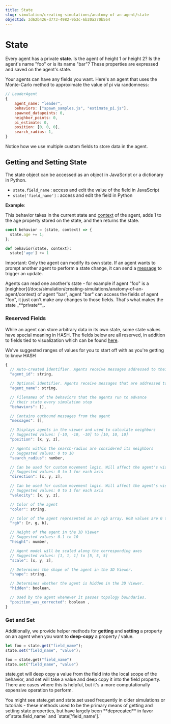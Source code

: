 ```yaml
---
title: State
slug: simulation/creating-simulations/anatomy-of-an-agent/state
objectId: 3d62b426-d773-4982-9b3c-6b20a270b564
---
```


# State

Every agent has a private **state**. Is the agent of height 1 or height 2? Is the agent's name "foo" or is its name "bar"? These properties are expressed and saved on the agent's state.

Your agents can have any fields you want. Here's an agent that uses the Monte-Carlo method to approximate the value of pi via randomness:

```javascript
// LeaderAgent
{
    agent_name: "leader",
    behaviors: ["spawn_samples.js", "estimate_pi.js"],
    spawned_datapoints: 0,
    neighbor_points: 0,
    pi_estimate: 0,
    position: [0, 0, 0],
    search_radius: 1,
}
```

Notice how we use multiple custom fields to store data in the agent.

## Getting and Setting State

The state object can be accessed as an object in JavaScript or a dictionary in Python.

- `state.field_name` : access and edit the value of the field in JavaScript
- `state['field_name']` : access and edit the field in Python

**Example**:

This behavior takes in the current state and [context](/docs/simulation/creating-simulations/anatomy-of-an-agent/context) of the agent, adds 1 to the age property stored on the state, and then returns the state.

<Tabs>
<Tab title="JavaScript" >

```javascript
const behavior = (state, context) => {
  state.age += 1;
};
```

</Tab>

<Tab title="Python" >

```python
def behavior(state, context):
  state['age'] += 1
```

</Tab>
</Tabs>

Important: Only the agent can modify its own state. If an agent wants to prompt another agent to perform a state change, it can send a [message](/docs/simulation/creating-simulations/agent-messages/) to trigger an update.

<Hint style="info">
Agents can read one another's state - for example if agent "foo" is a [neighbor](/docs/simulation/creating-simulations/anatomy-of-an-agent/context) of agent "bar", agent "bar" can access the fields of agent "foo", it just can't make any changes to those fields. That's what makes the state _**private**_.
</Hint>

### Reserved Fields

While an agent can store arbitrary data in its own state, some state values have special meaning in HASH. The fields below are all reserved, in addition to fields tied to visualization which can be found [here](/docs/simulation/creating-simulations/anatomy-of-an-agent/visualization/).

We've suggested ranges of values for you to start off with as you're getting to know HASH

```javascript
{
  // Auto-created identifier. Agents receive messages addressed to their ID
  "agent_id": string,

  // Optional identifier. Agents receive messages that are addressed to their name
  "agent_name": string,

  // Filenames of the behaviors that the agents run to advance
  // their state every simulation step
  "behaviors": [],

  // Contains outbound messages from the agent
  "messages": [],

  // Displays agents in the viewer and used to calculate neighbors
  // Suggested values: [-10, -10, -10] to [10, 10, 10]
  "position": [x, y, z],

  // Agents within the search-radius are considered its neighbors
  // Suggested values: 0 to 10
  "search_radius": number,

  // Can be used for custom movement logic. Will affect the agent's visualization
  // Suggested values: 0 to 1 for each axis
  "direction": [x, y, z],

  // Can be used for custom movement logic. Will affect the agent's visualization
  // Suggested values: 0 to 1 for each axis
  "velocity": [x, y, z],

  // Color of the agent
  "color": string,

  // Color of the agent represented as an rgb array. RGB values are 0 to 255
  "rgb": [r, g, b],

  // Height of the agent in the 3D Viewer
  // Suggested values: 0.1 to 10
  "height": number,

  // Agent model will be scaled along the corresponding axes
  // Suggested values: [1, 1, 1] to [5, 5, 5]
  "scale": [x, y, z],

  // Determines the shape of the agent in the 3D Viewer.
  "shape": string,

  // Determines whether the agent is hidden in the 3D Viewer.
  "hidden": boolean,

  // Used by the agent whenever it passes topology boundaries.
  "position_was_corrected": boolean ,
}
```

### Get and Set

Additionally, we provide helper methods for **getting** and **setting** a property on an agent when you want to **deep-copy** a property / value.

<Tabs>
<Tab title="JavaScript" >

```javascript
let foo = state.get("field_name");
state.set("field_name", "value");
```

</Tab>

<Tab title="Python" >

```python
foo = state.get("field_name")
state.set("field_name", "value")
```

</Tab>
</Tabs>

state.get will deep copy a value from the field into the local scope of the behavior, and set will take a value and deep copy it into the field property. There are cases where this is helpful, but it's a more computationally expensive operation to perform.

<Hint style="info">
You might see state.get and state.set used frequently in older simulations or tutorials - these methods used to be the primary means of getting and setting state properties, but have largely been **deprecated** in favor of`state.field_name` and `state['field_name'].`
</Hint>
